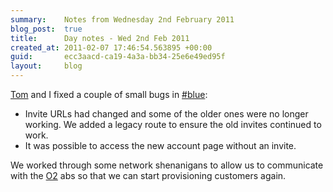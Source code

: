 ```yaml
---
summary:    Notes from Wednesday 2nd February 2011
blog_post:  true
title:      Day notes - Wed 2nd Feb 2011
created_at: 2011-02-07 17:46:54.563895 +00:00
guid:       ecc3aacd-ca19-4a3a-bb34-25e6e49ed95f
layout:     blog
---
```

[Tom](http://tomafro.net/) and I fixed a couple of small bugs in [#blue](https://hashblue.com/):

* Invite URLs had changed and some of the older ones were no longer working.  We added a legacy route to ensure the old invites continued to work.
* It was possible to access the new account page without an invite.

We worked through some network shenanigans to allow us to communicate with the [O2](http://www.o2.co.uk/) abs so that we can start provisioning customers again.
